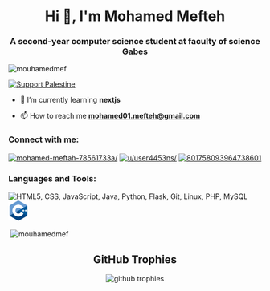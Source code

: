<h1 align="center">Hi 👋, I'm Mohamed Mefteh</h1>
<h3 align="center">A second-year computer science student at faculty of science Gabes</h3>
<div align="left">
  <p align="left"> <img src="https://komarev.com/ghpvc/?username=mouhamedmef&label=Profile%20views&color=0e75b6&style=flat" alt="mouhamedmef" /> </p>
  <a href="https://www.map.org.uk">
    <img src="https://upload.wikimedia.org/wikipedia/commons/thumb/0/00/Flag_of_Palestine.svg/640px-Flag_of_Palestine.svg.png" alt="Support Palestine" height="20px" width="50px">
  </a>
</div>

- 🌱 I’m currently learning **nextjs**

- 📫 How to reach me **mohamed01.mefteh@gmail.com**

<h3 align="left">Connect with me:</h3>
<p align="left">
<a href="https://linkedin.com/in/mohamed-meftah-78561733a/" target="blank"><img align="center" src="https://raw.githubusercontent.com/rahuldkjain/github-profile-readme-generator/master/src/images/icons/Social/linked-in-alt.svg" alt="mohamed-meftah-78561733a/" height="30" width="40" /></a>
<a href="https://www.leetcode.com/u/user4453ns/" target="blank"><img align="center" src="https://raw.githubusercontent.com/rahuldkjain/github-profile-readme-generator/master/src/images/icons/Social/leet-code.svg" alt="u/user4453ns/" height="30" width="40" /></a>
<a href="https://discord.gg/801758093964738601" target="blank"><img align="center" src="https://raw.githubusercontent.com/rahuldkjain/github-profile-readme-generator/master/src/images/icons/Social/discord.svg" alt="801758093964738601" height="30" width="40" /></a>
</p>

<h3 align="left">Languages and Tools:</h3>
<div align="left">
  <img src="https://skillicons.dev/icons?i=html,css,javascript,java,python,flask,git,linux,php,mysql" alt="HTML5, CSS, JavaScript, Java, Python, Flask, Git, Linux, PHP, MySQL"/>
  <a href="https://www.w3schools.com/cpp/" target="_blank" rel="noreferrer"> <img src="https://raw.githubusercontent.com/devicons/devicon/master/icons/cplusplus/cplusplus-original.svg" alt="cplusplus" width="40" height="40"/> </a>
</div>

<p>&nbsp;<img align="center" src="https://github-readme-stats.vercel.app/api?username=mouhamedmef&show_icons=true&locale=en" alt="mouhamedmef" /></p>
<!-- GitHub Trophies Section -->
<h2 align="center">GitHub Trophies</h2>
<p align="center">
  <img src="https://github-profile-trophy.vercel.app/?username=mouhamedmef&theme=onestar&row=1" alt="github trophies"/>
</p>

